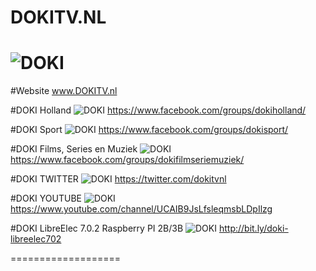 DOKITV.NL
===================
![DOKI](http://dokitv.nl/wp-content/uploads/2016/01/dokilogo-1.png)
===================
#Website
www.DOKITV.nl

#DOKI Holland
![DOKI](http://www.governancenow.com/images/facebook.png) 
https://www.facebook.com/groups/dokiholland/

#DOKI Sport
![DOKI](http://www.governancenow.com/images/facebook.png) 
https://www.facebook.com/groups/dokisport/

#DOKI Films, Series en Muziek
![DOKI](http://www.governancenow.com/images/facebook.png) 
https://www.facebook.com/groups/dokifilmseriemuziek/

#DOKI TWITTER 
![DOKI](http://www.governancenow.com/images/twitter.png) 
https://twitter.com/dokitvnl

#DOKI YOUTUBE 
![DOKI](http://vignette2.wikia.nocookie.net/lyricwiki/images/c/c0/YouTube_Icon.png/revision/latest?cb=20110602185215) 
https://www.youtube.com/channel/UCAIB9JsLfsleqmsbLDpIlzg

#DOKI LibreElec 7.0.2 Raspberry PI 2B/3B 
![DOKI](https://sc02.alicdn.com/kf/HTB1GCLcJFXXXXavXXXXq6xXFXXX0/Dual-Boot-Android-LibreElec-Just-enough-OS.jpg_50x50.jpg) 
http://bit.ly/doki-libreelec702

===================
